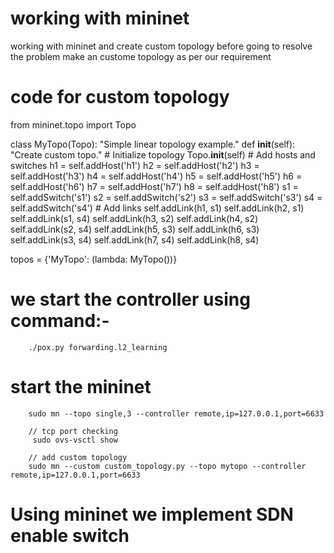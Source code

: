 # working with mininet
working with mininet and create custom topology
before going to resolve the problem make an custome topology as per our requirement 
# code for custom topology
from mininet.topo import Topo

class MyTopo(Topo):
    "Simple linear topology example."
    def __init__(self):
        "Create custom topo."
        # Initialize topology
        Topo.__init__(self)
        # Add hosts and switches
        h1 = self.addHost('h1')
        h2 = self.addHost('h2')
        h3 = self.addHost('h3')
        h4 = self.addHost('h4')
        h5 = self.addHost('h5')
        h6 = self.addHost('h6')
        h7 = self.addHost('h7')
        h8 = self.addHost('h8')
        s1 = self.addSwitch('s1')
        s2 = self.addSwitch('s2')
        s3 = self.addSwitch('s3')
        s4 = self.addSwitch('s4')
        # Add links
        self.addLink(h1, s1)
        self.addLink(h2, s1)
        self.addLink(s1, s4)
        self.addLink(h3, s2)
        self.addLink(h4, s2)
        self.addLink(s2, s4)
        self.addLink(h5, s3)
        self.addLink(h6, s3)
        self.addLink(s3, s4)
        self.addLink(h7, s4)
        self.addLink(h8, s4)

topos = {'MyTopo': (lambda: MyTopo())}

# we start the controller using command:-
        ./pox.py forwarding.l2_learning
# start the mininet 
        sudo mn --topo single,3 --controller remote,ip=127.0.0.1,port=6633
        
        // tcp port checking 
         sudo ovs-vsctl show
         
        // add custom topology 
        sudo mn --custom custom_topology.py --topo mytopo --controller remote,ip=127.0.0.1,port=6633


# Using mininet we implement SDN enable switch 
